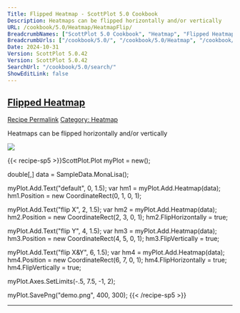 ```yaml
---
Title: Flipped Heatmap - ScottPlot 5.0 Cookbook
Description: Heatmaps can be flipped horizontally and/or vertically
URL: /cookbook/5.0/Heatmap/HeatmapFlip/
BreadcrumbNames: ["ScottPlot 5.0 Cookbook", "Heatmap", "Flipped Heatmap"]
BreadcrumbUrls: ["/cookbook/5.0/", "/cookbook/5.0/Heatmap", "/cookbook/5.0/Heatmap/HeatmapFlip"]
Date: 2024-10-31
Version: ScottPlot 5.0.42
Version: ScottPlot 5.0.42
SearchUrl: "/cookbook/5.0/search/"
ShowEditLink: false
---
```



<h2 style='border-bottom: 0;'><a href='/cookbook/5.0/Heatmap/HeatmapFlip'>Flipped Heatmap</a></h2>

<div class="d-flex mb-2">
<a class="btn btn-sm btn-primary me-1" href="/cookbook/5.0/Heatmap/HeatmapFlip">Recipe Permalink</a>
<a class="btn btn-sm btn-success me-1" href="/cookbook/5.0/Heatmap">Category: Heatmap</a>
</div>

Heatmaps can be flipped horizontally and/or vertically

[![](/cookbook/5.0/images/HeatmapFlip.png?241031194635)](/cookbook/5.0/images/HeatmapFlip.png?241031194635)

{{< recipe-sp5 >}}ScottPlot.Plot myPlot = new();

double[,] data = SampleData.MonaLisa();

myPlot.Add.Text("default", 0, 1.5);
var hm1 = myPlot.Add.Heatmap(data);
hm1.Position = new CoordinateRect(0, 1, 0, 1);

myPlot.Add.Text("flip X", 2, 1.5);
var hm2 = myPlot.Add.Heatmap(data);
hm2.Position = new CoordinateRect(2, 3, 0, 1);
hm2.FlipHorizontally = true;

myPlot.Add.Text("flip Y", 4, 1.5);
var hm3 = myPlot.Add.Heatmap(data);
hm3.Position = new CoordinateRect(4, 5, 0, 1);
hm3.FlipVertically = true;

myPlot.Add.Text("flip X&Y", 6, 1.5);
var hm4 = myPlot.Add.Heatmap(data);
hm4.Position = new CoordinateRect(6, 7, 0, 1);
hm4.FlipHorizontally = true;
hm4.FlipVertically = true;

myPlot.Axes.SetLimits(-.5, 7.5, -1, 2);

myPlot.SavePng("demo.png", 400, 300);
{{< /recipe-sp5 >}}

<hr class='my-5 invisible'>


